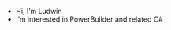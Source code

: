 - Hi, I’m Ludwin
- I’m interested in PowerBuilder and related C#


<!---
LudwinFeiten/LudwinFeiten is a ✨ special ✨ repository because its `README.md` (this file) appears on your GitHub profile.
You can click the Preview link to take a look at your changes.
--->
